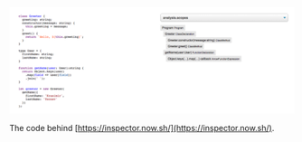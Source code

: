 ![CodeInspector](./inspector.now.sh.png)

The code behind [https://inspector.now.sh/](https://inspector.now.sh/).